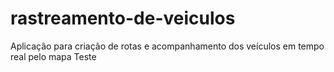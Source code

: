 # rastreamento-de-veiculos
Aplicação para criação de rotas e acompanhamento dos veículos em tempo real pelo mapa
Teste